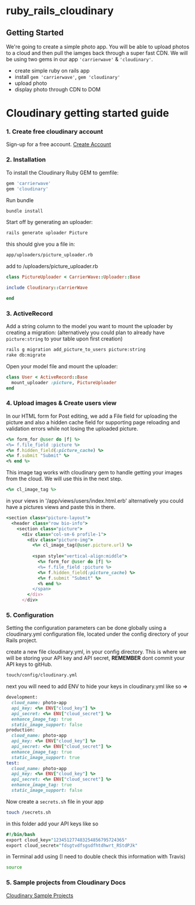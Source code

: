 # ruby_rails_cloudinary

## Getting Started

We're going to create a simple photo app. You will be able to upload photos to a cloud and then pull the iamges
back through a super fast CDN. We will be using two gems in our app `'carrierwave'` & `'cloudinary'`.

* create simple ruby on rails app
* install `gem 'carrierwave'`, `gem 'cloudinary'`
* upload photo
* display photo through CDN to DOM


# Cloudinary getting started guide

### 1. Create free cloudinary account

Sign-up for a free account.
[Create Account](http://cloudinary.com/)



### 2. Installation

To install the Cloudinary Ruby GEM to gemfile:
```ruby
gem 'carrierwave'
gem 'cloudinary'
```

Run bundle
```bash
bundle install
```
Start off by generating an uploader:
```bash
rails generate uploader Picture
```
this should give you a file in:
```bash
app/uploaders/picture_uploader.rb
```

add to /uploaders/picture_uploader.rb
```ruby
class PictureUploader < CarrierWave::Uploader::Base

include Cloudinary::CarrierWave

end
```

### 3. ActiveRecord

Add a string column to the model you want to mount the uploader by creating a migration:
(alternatively you could plan to already have `picture:string` to your table upon first creation)

```bash
rails g migration add_picture_to_users picture:string
rake db:migrate
```
Open your model file and mount the uploader:

```ruby
class User < ActiveRecord::Base
  mount_uploader :picture, PictureUploader
end
```


### 4. Upload images & Create users view

In our HTML form for Post editing, we add a File field for uploading the picture and also a hidden cache field for supporting page reloading and validation errors while not losing the uploaded picture.
```ruby
<%= form_for @user do |f| %>
<%= f.file_field :picture %>
<%= f.hidden_field(:picture_cache) %>
<%= f.submit "Submit" %>
<% end %>
```

This image tag works with cloudinary gem to handle getting your images from the cloud. We will use this in the next step.
```ruby
<%= cl_image_tag %>
```

in your views in '/app/views/users/index.html.erb' alternatively you could have a pictures views
and paste this in there.
```ruby
<section class="picture-layout">
  <header class="row bio-info">
    <section class="picture">
      <div class="col-sm-6 profile-1">
        <div class="picture-img">
          <%= cl_image_tag(@user.picture.url) %>
          
          <span style="vertical-align:middle">
            <%= form_for @user do |f| %>
            <%= f.file_field :picture %>
            <%= f.hidden_field(:picture_cache) %>
            <%= f.submit "Submit" %>
            <% end %>
          </span>
        </div>
      </div>
```


### 5. Configuration
Setting the configuration parameters can be done globally using a cloudinary.yml configuration file, located under the config directory of your Rails project.

create a new file cloudinary.yml, in your config directory. This is where we will be storing your API key and API secret, 
**REMEMBER** dont commit your API keys to gitHub.
```bash
touch/config/cloudinary.yml
```
next you will need to add ENV to hide your keys in cloudinary.yml like so =>
```ruby
development:
  cloud_name: photo-app
  api_key: <%= ENV["cloud_key"] %>
  api_secret: <%= ENV["cloud_secret"] %>
  enhance_image_tag: true
  static_image_support: false
production:
  cloud_name: photo-app
  api_key: <%= ENV["cloud_key"] %>
  api_secret: <%= ENV["cloud_secret"] %>
  enhance_image_tag: true
  static_image_support: true
test:
  cloud_name: photo-app
  api_key: <%= ENV["cloud_key"] %>
  api_secret: <%= ENV["cloud_secret"] %>
  enhance_image_tag: true
  static_image_support: false
```
Now create a `secrets.sh` file in your app 
```bash
touch /secrets.sh
```

in this folder add your API keys like so
```ruby
#!/bin/bash
export cloud_key="123451277483254856795724365"
export cloud_secret="fdsgtvdfsgsdfhtdhwrt_RStdPJk"
```
in Terminal add using (I need to double check this information with Travis)
```bash
source 
```


### 5. Sample projects from Cloudinary Docs

[Cloudinary Sample Projects](http://cloudinary.com/)
